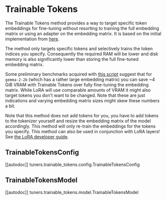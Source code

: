 <!--Copyright 2025 The HuggingFace Team. All rights reserved.

Licensed under the Apache License, Version 2.0 (the "License"); you may not use this file except in compliance with
the License. You may obtain a copy of the License at

http://www.apache.org/licenses/LICENSE-2.0

Unless required by applicable law or agreed to in writing, software distributed under the License is distributed on
an "AS IS" BASIS, WITHOUT WARRANTIES OR CONDITIONS OF ANY KIND, either express or implied. See the License for the
specific language governing permissions and limitations under the License.

⚠️ Note that this file is in Markdown but contain specific syntax for our doc-builder (similar to MDX) that may not be
rendered properly in your Markdown viewer.

-->

# Trainable Tokens

The Trainable Tokens method provides a way to target specific token embeddings for fine-tuning without resorting to
training the full embedding matrix or using an adapter on the embedding matrix. It is based on the initial implementation from
[here](https://github.com/huggingface/peft/pull/1541).

The method only targets specific tokens and selectively trains the token indices you specify. Consequently the
required RAM will be lower and disk memory is also significantly lower than storing the full fine-tuned embedding matrix.

Some preliminary benchmarks acquired with [this script](https://github.com/huggingface/peft/blob/main/scripts/train_memory.py)
suggest that for `gemma-2-2b` (which has a rather large embedding matrix) you can save ~4 GiB VRAM with Trainable Tokens
over fully fine-tuning the embedding matrix. While LoRA will use comparable amounts of VRAM it might also target
tokens you don't want to be changed. Note that these are just indications and varying embedding matrix sizes might skew
these numbers a bit.

Note that this method does not add tokens for you, you have to add tokens to the tokenizer yourself and resize the
embedding matrix of the model accordingly. This method will only re-train the embeddings for the tokens you specify.
This method can also be used in conjunction with LoRA layers! See [the LoRA developer guide](../developer_guides/lora#efficiently-train-tokens-alongside-lora).

## TrainableTokensConfig

[[autodoc]] tuners.trainable_tokens.config.TrainableTokensConfig

## TrainableTokensModel

[[autodoc]] tuners.trainable_tokens.model.TrainableTokensModel

